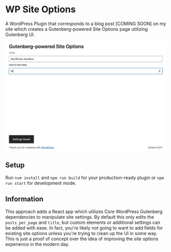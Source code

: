 # WP Site Options
A WordPress Plugin that corresponds to a blog post [COMING SOON] on my
site which creates a Gutenberg-powered Site Options page utilizing Gutenberg UI.

![screenshot for end result](docs/assets/demo-screenshot.png)

## Setup
Run `nvm install` and `npm run build` for your production-ready plugin or `npm run start`
for development mode.

## Information
This approach adds a React app which utilizes Core WordPress Gutenberg dependencies to
manipulate site settings. By default this only edits the `posts_per_page` and `title`, but custom
elements or additional settings can be added with ease. In fact, you're likely not going to want
to add fields for existing site options unless you're trying to clean up the UI in some way. This is
just a proof of concept over the idea of improving the site options experience in the modern day.
